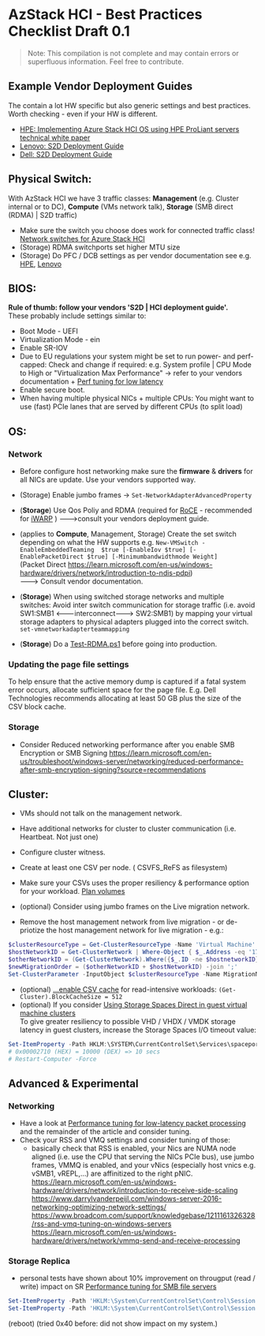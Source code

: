 # AzStack HCI - Best Practices Checklist Draft 0.1

> Note: This compilation is not complete and may contain errors or superfluous information. Feel free to contribute.

## Example Vendor Deployment Guides
The contain a lot HW specific but also generic settings and best practices. Worth checking - even if your HW is different.
- [HPE: Implementing Azure Stack HCI OS using HPE ProLiant servers technical white paper](https://www.hpe.com/psnow/doc/a50004375enw)
- [Lenovo: S2D Deployment Guide](https://lenovopress.lenovo.com/lp0064-microsoft-storage-spaces-direct-s2d-deployment-guide)
- [Dell: S2D Deployment Guide](https://downloads.dell.com/solutions/general-solution-resources/White%20Papers/DellEMCMicrosoft_StorageSpacesDirect_ReadyNode_PowerEdgeR740xdR640-Scalable-DG.pdf)

## Physical Switch:
With AzStack HCI we have 3 traffic classes: **Management** (e.g. Cluster internal or to DC), **Compute** (VMs network talk), **Storage** (SMB direct (RDMA) | S2D traffic)
- Make sure the switch you choose does work for connected traffic class! [Network switches for Azure Stack HCI](https://learn.microsoft.com/en-us/azure-stack/hci/concepts/physical-network-requirements?tabs=22H2%2C20-21H2reqs)
- (Storage) RDMA switchports set higher MTU size
- (Storage) Do PFC / DCB settings as per vendor documentation see e.g. [HPE], [Lenovo]  
  
[HPE]: https://www.hpe.com/psnow/doc/a50004375enw
[Lenovo]: https://lenovopress.lenovo.com/lp0064-microsoft-storage-spaces-direct-s2d-deployment-guide

## BIOS:
**Rule of thumb: follow your vendors 'S2D | HCI deployment guide'.**  
These probably include settings similar to:  
- Boot Mode - UEFI
- Virtualization Mode - ein
- Enable SR-IOV
- Due to EU regulations your system might be set to run power- and perf- capped: Check and change if required: e.g. System profile | CPU Mode to High or "Virtualization Max Performance" -> refer to your vendors documentation + [Perf tuning for low latency]
- Enable secure boot.
- When having multiple physical NICs + multiple CPUs: You might want to use (fast) PCIe lanes that are served by different CPUs (to split load) 
  
[Perf tuning for low latency]: https://learn.microsoft.com/en-us/windows-server/networking/technologies/network-subsystem/net-sub-performance-tuning-nics?source=recommendations#bkmk_low


## OS:
### Network
- Before configure host networking make sure the **firmware** & **drivers** for all NICs are update. Use your vendors supported way.
- (Storage) Enable jumbo frames -> `Set-NetworkAdapterAdvancedProperty`
- (**Storage**) Use Qos Poliy and RDMA (required for [RoCE](https://learn.microsoft.com/en-us/previous-versions/windows/it-pro/windows-server-2012-r2-and-2012/dn583822(v=ws.11)) - recommended for [iWARP](https://learn.microsoft.com/en-us/previous-versions/windows/it-pro/windows-server-2012-r2-and-2012/dn583825(v=ws.11))  )
--->consult your vendors deployment guide.

- (applies to **Compute**, Management, Storage) Create the set switch depending on what the HW supports e.g. `New-VMSwitch -EnableEmbeddedTeaming  $true [-EnableIov $true] [-EnablePacketDirect $true] [-Minimumbandwidthmode Weight]`  
  (Packet Direct https://learn.microsoft.com/en-us/windows-hardware/drivers/network/introduction-to-ndis-pdpi)  
  ---> Consult vendor documentation.

- (**Storage**) When using switched storage networks and multiple switches: Avoid inter switch communication for storage traffic (i.e. avoid SW1:SMB1 <---interconnect---> SW2:SMB1) by mapping your virtual storage adapters to physical adapters plugged into the correct switch.   `set-vmnetworkadapterteammapping`

- (**Storage**) Do a [Test-RDMA.ps1](https://github.com/microsoft/SDN/blob/master/Diagnostics/Test-Rdma.ps1) before going into production.
  
### Updating the page file settings
To help ensure that the active memory dump is captured if a fatal system error occurs, allocate sufficient space for the page file. E.g. Dell Technologies recommends allocating at least 50 GB plus the size of the CSV block cache.

### Storage 
- Consider Reduced networking performance after you enable SMB Encryption or SMB Signing
https://learn.microsoft.com/en-us/troubleshoot/windows-server/networking/reduced-performance-after-smb-encryption-signing?source=recommendations

## Cluster:
- VMs should not talk on the management network.
- Have additional networks for cluster to cluster communication (i.e. Heartbeat. Not just one)
- Configure cluster witness.
- Create at least one CSV per node. ( CSVFS_ReFS as filesystem)
- Make sure your CSVs uses the proper resiliency & performance option for your workload. [Plan volumes]

- (optional) Consider using jumbo frames on the Live migration network.
- Remove the host management network from live migration - or de-priotize the host management network for live migration - e.g.:
```powershell
$clusterResourceType = Get-ClusterResourceType -Name 'Virtual Machine'
$hostNetworkID = Get-ClusterNetwork | Where-Object { $_.Address -eq '172.16.102.0' } | Select-Object -ExpandProperty ID
$otherNetworkID = (Get-ClusterNetwork).Where({$_.ID -ne $hostnetworkID}).ID
$newMigrationOrder = ($otherNetworkID + $hostNetworkID) -join ';'
Set-ClusterParameter -InputObject $clusterResourceType -Name MigrationNetworkOrder -Value $newMigrationOrder
```
- (optional) [...enable CSV cache](https://techcommunity.microsoft.com/t5/failover-clustering/how-to-enable-csv-cache/ba-p/371854) for read-intensive workloads:
`(Get-Cluster).BlockCacheSize = 512`
- (optional) If you consider [Using Storage Spaces Direct in guest virtual machine clusters](https://learn.microsoft.com/en-us/windows-server/storage/storage-spaces/storage-spaces-direct-in-vm)  
  To give greater resiliency to possible VHD / VHDX / VMDK storage latency in guest clusters, increase the Storage Spaces I/O timeout value:
```PowerShell
Set-ItemProperty -Path HKLM:\SYSTEM\CurrentControlSet\Services\spaceport\Parameters -Name HwTimeout -Value 0x00002710 -Verbose
# 0x00002710 (HEX) = 10000 (DEX) => 10 secs
# Restart-Computer -Force
```  
[Plan volumes]: https://learn.microsoft.com/en-us/azure-stack/hci/concepts/plan-volumes#with-four-or-more-servers

## Advanced & Experimental

### Networking
- Have a look at [Performance tuning for low-latency packet processing](https://learn.microsoft.com/en-us/windows-server/networking/technologies/network-subsystem/net-sub-performance-tuning-nics?source=recommendations#bkmk_low) and the remainder of the article and consider tuning.
- Check your RSS and VMQ settings and consider tuning of those: 
  - basically check that RSS is enabled, your Nics are NUMA node aligned (i.e. use the CPU that serving the NICs PCIe bus), use jumbo frames, VMMQ is enabled, and your vNics (especially host vnics e.g. vSMB1, vREPL,...) are affinitized to the right pNIC.  
https://learn.microsoft.com/en-us/windows-hardware/drivers/network/introduction-to-receive-side-scaling
https://www.darrylvanderpeijl.com/windows-server-2016-networking-optimizing-network-settings/ 
https://www.broadcom.com/support/knowledgebase/1211161326328/rss-and-vmq-tuning-on-windows-servers
https://learn.microsoft.com/en-us/windows-hardware/drivers/network/vmmq-send-and-receive-processing

### Storage Replica
- personal tests have shown about 10% improvement on througput (read / write) impact on SR 
[Performance tuning for SMB file servers](https://learn.microsoft.com/en-us/windows-server/administration/performance-tuning/role/file-server/smb-file-server)
```PowerShell
Set-ItemProperty -Path 'HKLM:\System\CurrentControlSet\Control\Session Manager\Executive' -Name AdditionalCriticalWorkerThreads -Value 0x00000140 -Verbose
Set-ItemProperty -Path 'HKLM:\System\CurrentControlSet\Control\Session Manager\Executive' -Name AdditionalDelayedWorkerThreads -Value 0x00000140 -Verbose
```
(reboot)
(tried 0x40 before: did not show impact on my system.)




